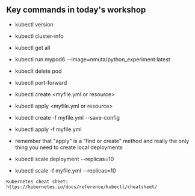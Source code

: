 ## Key commands in today's workshop


- kubectl version

- kubectl cluster-info

- kubectl get all 

- kubectl run mypod6 --image=nmuta/python_experiment:latest 

- kubeclt delete pod <podname>

- kubectl port-forward <podname> <port>

- kubectl create <myfile.yml or resource>

- kubectl apply <myfile.yml or resource>

- kubectl create -f myfile.yml --save-config

- kubectl apply -f myfile.yml


* remember that "apply" is a "find or create" method and really the only thing you need to create local deployments 

- kubectl scale deployment <deployment name> --replicas=10

- kubectl scale -f myfile.yml --replicas=10




```
Kubernetes cheat sheet: 
https://kubernetes.io/docs/reference/kubectl/cheatsheet/
```







 






